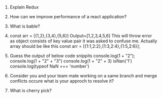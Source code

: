 1. Explain Redux

2. How can we improve performance of a react application?

3. What is bable?

4. const arr = [{1,2},{3,4},{5,6}] Output=[1,2,3,4,5,6]
   This will throw error as object consists of key value pair it was asked to confuse me. Actually array should be like this const
   arr = [{1:1,2:2},{1:3,2:4},{1:5,2:6}];

5. Guess the output of below code snippits
   console.log(1 + "2");
   console.log(1 + "2" + "3")
   console.log(1 + "2" + 3)
   isNan('1')
   console.log(typeof NaN === 'number')

6. Consider you and your team mate working on a same branch and merge conflicts occure what is your approch to resolve it?

7. What is cherry pick?

